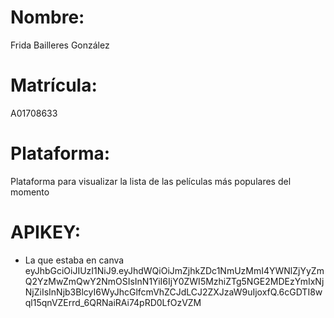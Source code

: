 # Nombre:
Frida Bailleres González

# Matrícula:
A01708633

# Plataforma:
Plataforma para visualizar la lista de las películas más populares del momento

# APIKEY:
- La que estaba en canva
eyJhbGciOiJIUzI1NiJ9.eyJhdWQiOiJmZjhkZDc1NmUzMmI4YWNlZjYyZmQ2YzMwZmQwY2NmOSIsInN1YiI6IjY0ZWI5MzhiZTg5NGE2MDEzYmIxNjNjZiIsInNjb3BlcyI6WyJhcGlfcmVhZCJdLCJ2ZXJzaW9uIjoxfQ.6cGDTI8wql15qnVZErrd_6QRNaiRAi74pRD0LfOzVZM

